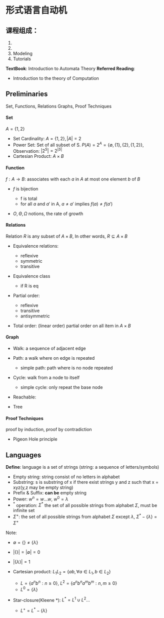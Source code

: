 # 形式语言自动机

## 课程组成：

1. 
2.
3. Modeling
4. Tutorials

**TextBook**: Introduction to Automata Theory
**Referred Reading**: 
- Introduction to the theory of Computation

## Preliminaries

Set, Functions, Relations Graphs, Proof Techniques

#### Set

$A = \{1,2\}$

- Set Cardinality: $A=\{1, 2\}, |A| = 2$
- Power Set: Set of all subset of S. $P(A) = 2^{A} = \{\emptyset, \{1\}, \{2\}, \{1, 2\}\}$, Observation: $|2^{S}| = 2^{|S|}$
- Cartesian Product: $A \times B$

#### Function

$f: A\rightarrow B$: associates with each $a$ in $A$ at most one element $b$ of $B$

- $f$ is bijection
  - f is total
  - for all $a$ and $a'$ in A, $a \neq a'$ implies $f(a) \neq f(a')$

- $O, \Theta, \Omega$ notions, the rate of growth

#### Relations

Relation $R$ is any subset of $A\times B$, In other words, $R \subseteq A\times B$

- Equivalence relations:
  - reflexive
  - symmetric
  - transitive

- Equivalence class
    - if R is eq
- Partial order:
    - reflexive
    - transitive
    - antisymmetric 
- Total order: (linear order) partial order on all item in $A\times B$

#### Graph

- Walk: a sequence of adjacent edge
- Path: a walk where on edge is repeated
    - simple path: path where is no node repeated
- Cycle: walk from a node to itself
    - simple cycle: only repeat the base node

- Reachable:
- Tree

#### Proof Techniques

proof by induction, proof by contradiction

- Pigeon Hole principle

## Languages

**Define**: language is a set of strings (string: a sequence of letters/symbols)

- Empty string: string consist of no letters in alphabet
- Substring: s is substring of x if there exist strings y and z such that x = xyz(y,z may be empty string)
- Prefix & Suffix: **can be** empty string
- Power: $w^n = w\dots w$, $w^0 = \lambda$
- $^*$ operation: $\Sigma^{*}$ the set of all possible strings from alphabet $\Sigma$, must be infinite set
- $\Sigma^{+}$: the set of all possible strings from alphabet $\Sigma$ except $\lambda$, $\Sigma^{*} - \{\lambda\} = \Sigma^{+}$

Note:
- $\emptyset = \{\} \neq \{\lambda\}$
- $|\{\}| = |\emptyset| = 0$
- $|\{\lambda\}| = 1$


- Cartesian product: $L_1L_2 = \{ab, \forall a \in L_1, b\in L_2\}$
    - $L = \{a^nb^n: n\ge 0\}$, $L^2 = \{a^nb^na^mb^m: n,m\ge 0\}$
    - $L^0 = \{\lambda\}$
- Star-closure(Kleene *): $L^* = L^1 \cup L^2\dots$
    - $L^{+} = L^{*} - \{\lambda\}$
